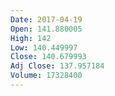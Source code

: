 ```yaml
---
Date: 2017-04-19
Open: 141.880005
High: 142
Low: 140.449997
Close: 140.679993
Adj Close: 137.957184
Volume: 17328400
---
```

